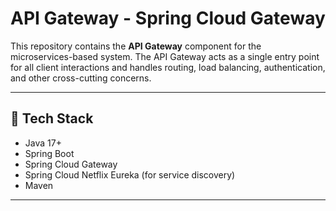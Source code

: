 # API Gateway - Spring Cloud Gateway

This repository contains the **API Gateway** component for the microservices-based system. The API Gateway acts as a single entry point for
all client interactions and handles routing, load balancing, authentication, and other cross-cutting concerns.

---

## 🔧 Tech Stack

- Java 17+
- Spring Boot
- Spring Cloud Gateway
- Spring Cloud Netflix Eureka (for service discovery)
- Maven
---

